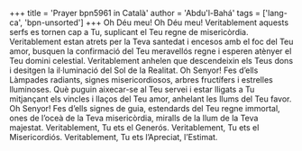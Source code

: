 +++
title = 'Prayer bpn5961 in Català'
author = 'Abdu'l-Bahá'
tags = ['lang-ca', 'bpn-unsorted']
+++
Oh Déu meu! Oh Déu meu! Veritablement aquests serfs es tornen cap a Tu, suplicant el Teu regne de misericòrdia. Veritablement estan atrets per la Teva santedat i encesos amb el foc del Teu amor, busquen la confirmació del Teu meravellós regne i esperen atènyer el Teu domini celestial. Veritablement anhelen que descendeixin els Teus dons i desitgen la il·luminació del Sol de la Realitat. Oh Senyor! Fes d’ells Làmpades radiants, signes misericordiosos, arbres fructífers i estrelles lluminoses. Què puguin aixecar-se al Teu servei i estar lligats a Tu mitjançant els vincles i llaços del Teu amor, anhelant les llums del Teu favor. Oh Senyor! Fes d’ells signes de guia, estendards del Teu regne immortal, ones de l’oceà de la Teva misericòrdia, miralls de la llum de la Teva majestat. 
Veritablement, Tu ets el Generós. Veritablement, Tu ets el Misericordiós. Veritablement, Tu ets l’Apreciat, l’Estimat.

